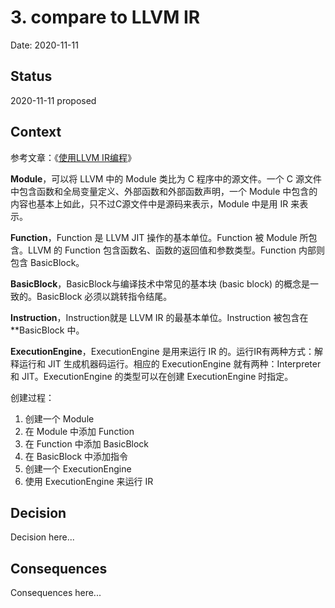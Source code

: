 # 3. compare to LLVM IR

Date: 2020-11-11

## Status

2020-11-11 proposed

## Context

参考文章：《[使用LLVM IR编程](http://richardustc.github.io/2013-06-19-2013-06-19-programming-with-llvm-ir.html)》

**Module**，可以将 LLVM 中的 Module 类比为 C 程序中的源文件。一个 C 源文件中包含函数和全局变量定义、外部函数和外部函数声明，一个 Module 中包含的内容也基本上如此，只不过C源文件中是源码来表示，Module 中是用 IR 来表示。

**Function**，Function 是 LLVM JIT 操作的基本单位。Function 被 Module 所包含。LLVM 的 Function 包含函数名、函数的返回值和参数类型。Function 内部则包含 BasicBlock。

**BasicBlock**，BasicBlock与编译技术中常见的基本块 (basic block) 的概念是一致的。BasicBlock 必须以跳转指令结尾。

**Instruction**，Instruction就是 LLVM IR 的最基本单位。Instruction 被包含在 **BasicBlock 中。

**ExecutionEngine**，ExecutionEngine 是用来运行 IR 的。运行IR有两种方式：解释运行和 JIT 生成机器码运行。相应的 ExecutionEngine 就有两种：Interpreter 和 JIT。ExecutionEngine 的类型可以在创建 ExecutionEngine 时指定。

创建过程：

1. 创建一个 Module
2. 在 Module 中添加 Function
3. 在 Function 中添加 BasicBlock
4. 在 BasicBlock 中添加指令
5. 创建一个 ExecutionEngine
6. 使用 ExecutionEngine 来运行 IR
 
## Decision

Decision here...

## Consequences

Consequences here...
